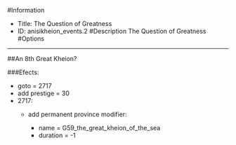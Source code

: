 #Information
 - Title: The Question of Greatness
 - ID: anisikheion_events.2
#Description
The Question of Greatness
#Options

___
##An 8th Great Kheion?

###Efects:<ul><li>goto = 2717</li><li>add prestige = 30</li><li>2717:</li><ul><li>add permanent province modifier:</li><ul><li>name = G59_the_great_kheion_of_the_sea</li><li>duration = -1</li></ul></ul></ul>
